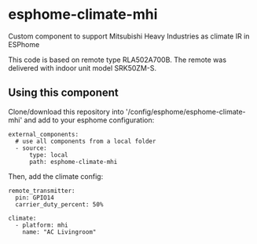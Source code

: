 # esphome-climate-mhi
Custom component to support Mitsubishi Heavy Industries as climate IR in ESPhome

This code is based on remote type RLA502A700B.
The remote was delivered with indoor unit model SRK50ZM-S.

## Using this component
Clone/download this repository into '/config/esphome/esphome-climate-mhi' and add to your esphome configuration:
```
external_components:
  # use all components from a local folder
  - source:
      type: local
      path: esphome-climate-mhi
```
Then, add the climate config:

```
remote_transmitter:
  pin: GPIO14
  carrier_duty_percent: 50%
  
climate:
  - platform: mhi
    name: "AC Livingroom"
```
